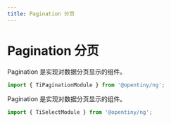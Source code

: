 ```yaml
---
title: Pagination 分页
---
```

# Pagination 分页

<div class="used-tiny">

Pagination 是实现对数据分页显示的组件。&nbsp;&nbsp;

```typescript
import { TiPaginationModule } from '@opentiny/ng';
```

</div>

<div class="used-config">

Pagination 是实现对数据分页显示的组件。&nbsp;&nbsp;

```typescript
import { TiSelectModule } from '@opentiny/ng';
```

</div>
